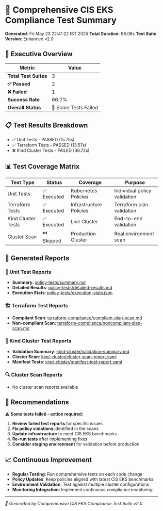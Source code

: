 # 🧪 Comprehensive CIS EKS Compliance Test Summary

**Generated**: Fri May 23 22:41:22 IST 2025
**Total Duration**: 66.06s
**Test Suite Version**: Enhanced v2.0

## 🎯 Executive Overview

| Metric | Value |
|--------|-------|
| **Total Test Suites** | 3 |
| **✅ Passed** | 2 |
| **❌ Failed** | 1 |
| **Success Rate** | 66.7% |
| **Overall Status** | 🔴 Some Tests Failed |

## 📋 Test Results Breakdown

- ✅ Unit Tests - PASSED (15.75s)
- ✅ Terraform Tests - PASSED (13.57s)
- ❌ Kind Cluster Tests - FAILED (36.72s)

## 📊 Test Coverage Matrix

| Test Type | Status | Coverage | Purpose |
|-----------|--------|----------|---------|
| Unit Tests | ✅ Executed | Kubernetes Policies | Individual policy validation |
| Terraform Tests | ✅ Executed | Infrastructure Policies | Terraform plan validation |
| Kind Cluster Tests | ✅ Executed | Live Cluster | End-to-end validation |
| Cluster Scan | ⏭️ Skipped | Production Cluster | Real environment scan |

## 📁 Generated Reports

### 🧪 Unit Test Reports
- **Summary**: [policy-tests/summary.md](policy-tests/summary.md)
- **Detailed Results**: [policy-tests/detailed-results.md](policy-tests/detailed-results.md)
- **Execution Stats**: [policy-tests/execution-stats.json](policy-tests/execution-stats.json)

### 🏗️ Terraform Test Reports
- **Compliant Scan**: [terraform-compliance/compliant-plan-scan.md](terraform-compliance/compliant-plan-scan.md)
- **Non-compliant Scan**: [terraform-compliance/noncompliant-plan-scan.md](terraform-compliance/noncompliant-plan-scan.md)

### 🐳 Kind Cluster Test Reports
- **Validation Summary**: [kind-cluster/validation-summary.md](kind-cluster/validation-summary.md)
- **Cluster Scan**: [kind-cluster/cluster-scan-report.yaml](kind-cluster/cluster-scan-report.yaml)
- **Manifest Tests**: [kind-cluster/manifest-test-report.yaml](kind-cluster/manifest-test-report.yaml)

### 🔍 Cluster Scan Reports
- No cluster scan reports available

## 🔧 Recommendations

⚠️ **Some tests failed - action required:**

1. **Review failed test reports** for specific issues
2. **Fix policy violations** identified in the scans
3. **Update infrastructure** to meet CIS EKS benchmarks
4. **Re-run tests** after implementing fixes
5. **Consider staging environment** for validation before production

## 📈 Continuous Improvement

- **Regular Testing**: Run comprehensive tests on each code change
- **Policy Updates**: Keep policies aligned with latest CIS EKS benchmarks
- **Environment Validation**: Test against multiple cluster configurations
- **Monitoring Integration**: Implement continuous compliance monitoring

---

*🤖 Generated by Comprehensive CIS EKS Compliance Test Suite v2.0*
